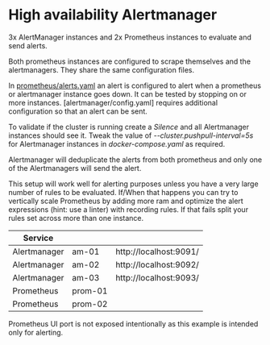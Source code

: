 
# High availability Alertmanager

3x AlertManager instances and 2x Prometheus instances to evaluate and send alerts.

Both prometheus instances are configured to scrape themselves and the alertmanagers. They share the same configuration files.

In [prometheus/alerts.yaml](prometheus/alerts.yaml) an alert is configured to alert when a prometheus or alertmanager instance goes down. It can be tested by stopping on or more instances. [alertmanager/config.yaml] requires additional configuration so that an alert can be sent.

To validate if the cluster is running create a *Silence* and all Alertmanager instances should see it. Tweak the value of *--cluster.pushpull-interval=5s* for Alertmanager instances in *docker-compose.yaml* as required.

Alertmanager will deduplicate the alerts from both prometheus and only one of the Alertmanagers will send the alert.

This setup will work well for alerting purposes unless you have a very large number of rules to be evaluated. If/When that happens you can try to vertically scale Prometheus by adding more ram and optimize the alert expressions (hint: use a linter) with recording rules. If that fails split your rules set across more than one instance.

| Service      |         |                        |
|--------------|:--------|------------------------|
| Alertmanager | am-01   | http://localhost:9091/ |
| Alertmanager | am-02   | http://localhost:9092/ |
| Alertmanager | am-03   | http://localhost:9093/ |
| Prometheus   | prom-01 |                        |
| Prometheus   | prom-02 |                        |

Prometheus UI port is not exposed intentionally as this example is intended only for alerting.

